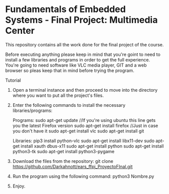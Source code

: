 # Fundamentals of Embedded Systems - Final Project: Multimedia Center
This repository contains all the work done for the final project of the course.


Before executing anything please keep in mind that you're goint to need to install a few libraries and programs in order
to get the full experience. You're going to need software like VLC media player, GIT and a web browser so pleas keep that
in mind before trying the program.


Tutorial

1. Open a terminal instance and then proceed to move into the directory where you want to put all the project's files.

2. Enter the following commands to install the necessary libraries/programs:

	Programs:
	sudo apt-get update //If you're using ubuntu this line gets you the latest Firefox version
	sudo apt-get install firefox //Just in case you don't have it
	sudo apt-get install vlc
	sudo apt-get install git

	Libraries:
	pip3 install python-vlc
	sudo apt-get install libx11-dev
	sudo apt-get install xauth dbus-x11
	sudo apt-get install python
	sudo apt-get install python3-tk
	sudo apt-get install python3-pygame

3.  Download the files from the repository:
    git clone https://github.com/Darkahnott/ears_ffpj_ProyectoFInal.git

4.  Run the program using the following command:
    python3 Nombre.py 

5.  Enjoy.
